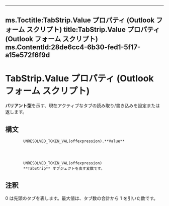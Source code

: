 

---
ms.Toctitle:TabStrip.Value プロパティ (Outlook フォーム スクリプト)
title:TabStrip.Value プロパティ (Outlook フォーム スクリプト)
ms.ContentId:28de6cc4-6b30-fed1-5f17-a15e572f6f9d
---
# TabStrip.Value プロパティ (Outlook フォーム スクリプト)




**バリアント型**を示す、現在アクティブなタブの読み取り/書き込みを設定または返します。

## 構文

            UNRESOLVED_TOKEN_VAL(offexpression).**Value**




            UNRESOLVED_TOKEN_VAL(offexpression)
            **TabStrip** オブジェクトを表す変数です。



## 注釈
0 は先頭のタブを表します。最大値は、タブ数の合計から 1 を引いた数です。




